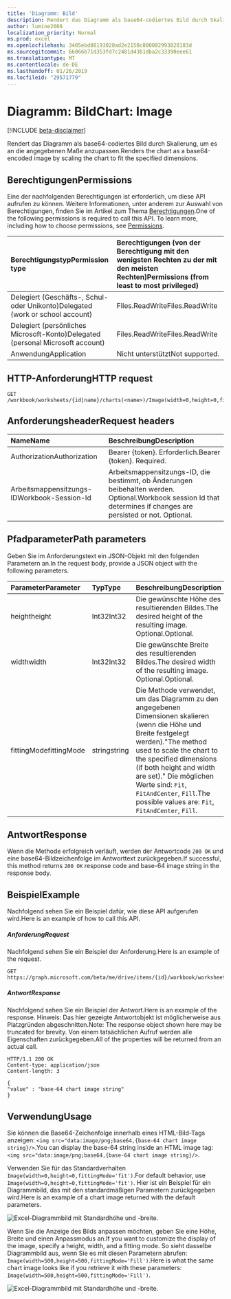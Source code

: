 ```yaml
---
title: 'Diagramm: Bild'
description: Rendert das Diagramm als base64-codiertes Bild durch Skalierung, um es an die angegebenen Maße anzupassen.
author: lumine2008
localization_priority: Normal
ms.prod: excel
ms.openlocfilehash: 3405ebd80193028ad2e2150c800082993828183d
ms.sourcegitcommit: 66066b71d353fd7c2481d43b1dba2c33390eee61
ms.translationtype: MT
ms.contentlocale: de-DE
ms.lasthandoff: 01/26/2019
ms.locfileid: "29571779"
---
```

# <a name="chart-image"></a><span data-ttu-id="e7bd7-103">Diagramm: Bild</span><span class="sxs-lookup"><span data-stu-id="e7bd7-103">Chart: Image</span></span>

[!INCLUDE [beta-disclaimer](../../includes/beta-disclaimer.md)]

<span data-ttu-id="e7bd7-104">Rendert das Diagramm als base64-codiertes Bild durch Skalierung, um es an die angegebenen Maße anzupassen.</span><span class="sxs-lookup"><span data-stu-id="e7bd7-104">Renders the chart as a base64-encoded image by scaling the chart to fit the specified dimensions.</span></span>
## <a name="permissions"></a><span data-ttu-id="e7bd7-105">Berechtigungen</span><span class="sxs-lookup"><span data-stu-id="e7bd7-105">Permissions</span></span>
<span data-ttu-id="e7bd7-p101">Eine der nachfolgenden Berechtigungen ist erforderlich, um diese API aufrufen zu können. Weitere Informationen, unter anderem zur Auswahl von Berechtigungen, finden Sie im Artikel zum Thema [Berechtigungen](/graph/permissions-reference).</span><span class="sxs-lookup"><span data-stu-id="e7bd7-p101">One of the following permissions is required to call this API. To learn more, including how to choose permissions, see [Permissions](/graph/permissions-reference).</span></span>

|<span data-ttu-id="e7bd7-108">Berechtigungstyp</span><span class="sxs-lookup"><span data-stu-id="e7bd7-108">Permission type</span></span>      | <span data-ttu-id="e7bd7-109">Berechtigungen (von der Berechtigung mit den wenigsten Rechten zu der mit den meisten Rechten)</span><span class="sxs-lookup"><span data-stu-id="e7bd7-109">Permissions (from least to most privileged)</span></span>              |
|:--------------------|:---------------------------------------------------------|
|<span data-ttu-id="e7bd7-110">Delegiert (Geschäfts-, Schul- oder Unikonto)</span><span class="sxs-lookup"><span data-stu-id="e7bd7-110">Delegated (work or school account)</span></span> | <span data-ttu-id="e7bd7-111">Files.ReadWrite</span><span class="sxs-lookup"><span data-stu-id="e7bd7-111">Files.ReadWrite</span></span>    |
|<span data-ttu-id="e7bd7-112">Delegiert (persönliches Microsoft-Konto)</span><span class="sxs-lookup"><span data-stu-id="e7bd7-112">Delegated (personal Microsoft account)</span></span> | <span data-ttu-id="e7bd7-113">Files.ReadWrite</span><span class="sxs-lookup"><span data-stu-id="e7bd7-113">Files.ReadWrite</span></span>    |
|<span data-ttu-id="e7bd7-114">Anwendung</span><span class="sxs-lookup"><span data-stu-id="e7bd7-114">Application</span></span> | <span data-ttu-id="e7bd7-115">Nicht unterstützt</span><span class="sxs-lookup"><span data-stu-id="e7bd7-115">Not supported.</span></span> |

## <a name="http-request"></a><span data-ttu-id="e7bd7-116">HTTP-Anforderung</span><span class="sxs-lookup"><span data-stu-id="e7bd7-116">HTTP request</span></span>
<!-- { "blockType": "ignored" } -->
```http
GET /workbook/worksheets/{id|name}/charts(<name>)/Image(width=0,height=0,fittingMode='fit')

```
## <a name="request-headers"></a><span data-ttu-id="e7bd7-117">Anforderungsheader</span><span class="sxs-lookup"><span data-stu-id="e7bd7-117">Request headers</span></span>
| <span data-ttu-id="e7bd7-118">Name</span><span class="sxs-lookup"><span data-stu-id="e7bd7-118">Name</span></span>       | <span data-ttu-id="e7bd7-119">Beschreibung</span><span class="sxs-lookup"><span data-stu-id="e7bd7-119">Description</span></span>|
|:---------------|:----------|
| <span data-ttu-id="e7bd7-120">Authorization</span><span class="sxs-lookup"><span data-stu-id="e7bd7-120">Authorization</span></span>  | <span data-ttu-id="e7bd7-p102">Bearer {token}. Erforderlich.</span><span class="sxs-lookup"><span data-stu-id="e7bd7-p102">Bearer {token}. Required.</span></span> |
| <span data-ttu-id="e7bd7-123">Arbeitsmappensitzungs-ID</span><span class="sxs-lookup"><span data-stu-id="e7bd7-123">Workbook-Session-Id</span></span>  | <span data-ttu-id="e7bd7-p103">Arbeitsmappensitzungs-ID, die bestimmt, ob Änderungen beibehalten werden. Optional.</span><span class="sxs-lookup"><span data-stu-id="e7bd7-p103">Workbook session Id that determines if changes are persisted or not. Optional.</span></span>|

## <a name="path-parameters"></a><span data-ttu-id="e7bd7-126">Pfadparameter</span><span class="sxs-lookup"><span data-stu-id="e7bd7-126">Path parameters</span></span>
<span data-ttu-id="e7bd7-127">Geben Sie im Anforderungstext ein JSON-Objekt mit den folgenden Parametern an.</span><span class="sxs-lookup"><span data-stu-id="e7bd7-127">In the request body, provide a JSON object with the following parameters.</span></span>

| <span data-ttu-id="e7bd7-128">Parameter</span><span class="sxs-lookup"><span data-stu-id="e7bd7-128">Parameter</span></span>    | <span data-ttu-id="e7bd7-129">Typ</span><span class="sxs-lookup"><span data-stu-id="e7bd7-129">Type</span></span>   |<span data-ttu-id="e7bd7-130">Beschreibung</span><span class="sxs-lookup"><span data-stu-id="e7bd7-130">Description</span></span>|
|:---------------|:--------|:----------|
|<span data-ttu-id="e7bd7-131">height</span><span class="sxs-lookup"><span data-stu-id="e7bd7-131">height</span></span>|<span data-ttu-id="e7bd7-132">Int32</span><span class="sxs-lookup"><span data-stu-id="e7bd7-132">Int32</span></span>|<span data-ttu-id="e7bd7-133">Die gewünschte Höhe des resultierenden Bildes.</span><span class="sxs-lookup"><span data-stu-id="e7bd7-133">The desired height of the resulting image.</span></span> <span data-ttu-id="e7bd7-134">Optional.</span><span class="sxs-lookup"><span data-stu-id="e7bd7-134">Optional.</span></span>|
|<span data-ttu-id="e7bd7-135">width</span><span class="sxs-lookup"><span data-stu-id="e7bd7-135">width</span></span>|<span data-ttu-id="e7bd7-136">Int32</span><span class="sxs-lookup"><span data-stu-id="e7bd7-136">Int32</span></span>|<span data-ttu-id="e7bd7-137">Die gewünschte Breite des resultierenden Bildes.</span><span class="sxs-lookup"><span data-stu-id="e7bd7-137">The desired width of the resulting image.</span></span> <span data-ttu-id="e7bd7-138">Optional.</span><span class="sxs-lookup"><span data-stu-id="e7bd7-138">Optional.</span></span>|
|<span data-ttu-id="e7bd7-139">fittingMode</span><span class="sxs-lookup"><span data-stu-id="e7bd7-139">fittingMode</span></span>|<span data-ttu-id="e7bd7-140">string</span><span class="sxs-lookup"><span data-stu-id="e7bd7-140">string</span></span>|<span data-ttu-id="e7bd7-141">Die Methode verwendet, um das Diagramm zu den angegebenen Dimensionen skalieren (wenn die Höhe und Breite festgelegt werden)."</span><span class="sxs-lookup"><span data-stu-id="e7bd7-141">The method used to scale the chart to the specified dimensions (if both height and width are set)."</span></span>  <span data-ttu-id="e7bd7-142">Die möglichen Werte sind: `Fit`, `FitAndCenter`, `Fill`.</span><span class="sxs-lookup"><span data-stu-id="e7bd7-142">The possible values are: `Fit`, `FitAndCenter`, `Fill`.</span></span>|

## <a name="response"></a><span data-ttu-id="e7bd7-143">Antwort</span><span class="sxs-lookup"><span data-stu-id="e7bd7-143">Response</span></span>

<span data-ttu-id="e7bd7-144">Wenn die Methode erfolgreich verläuft, werden der Antwortcode `200 OK` und eine base64-Bildzeichenfolge im Antworttext zurückgegeben.</span><span class="sxs-lookup"><span data-stu-id="e7bd7-144">If successful, this method returns `200 OK` response code and base-64 image string in the response body.</span></span>

## <a name="example"></a><span data-ttu-id="e7bd7-145">Beispiel</span><span class="sxs-lookup"><span data-stu-id="e7bd7-145">Example</span></span>
<span data-ttu-id="e7bd7-146">Nachfolgend sehen Sie ein Beispiel dafür, wie diese API aufgerufen wird.</span><span class="sxs-lookup"><span data-stu-id="e7bd7-146">Here is an example of how to call this API.</span></span>
##### <a name="request"></a><span data-ttu-id="e7bd7-147">Anforderung</span><span class="sxs-lookup"><span data-stu-id="e7bd7-147">Request</span></span>
<span data-ttu-id="e7bd7-148">Nachfolgend sehen Sie ein Beispiel der Anforderung.</span><span class="sxs-lookup"><span data-stu-id="e7bd7-148">Here is an example of the request.</span></span>

<!-- { "blockType": "request" } -->
```http
GET https://graph.microsoft.com/beta/me/drive/items/{id}/workbook/worksheets/{id|name}/charts(<name>)/Image(width=0,height=0,fittingMode='fit')
```

##### <a name="response"></a><span data-ttu-id="e7bd7-149">Antwort</span><span class="sxs-lookup"><span data-stu-id="e7bd7-149">Response</span></span>
<span data-ttu-id="e7bd7-150">Nachfolgend sehen Sie ein Beispiel der Antwort.</span><span class="sxs-lookup"><span data-stu-id="e7bd7-150">Here is an example of the response.</span></span> <span data-ttu-id="e7bd7-151">Hinweis: Das hier gezeigte Antwortobjekt ist möglicherweise aus Platzgründen abgeschnitten.</span><span class="sxs-lookup"><span data-stu-id="e7bd7-151">Note: The response object shown here may be truncated for brevity.</span></span> <span data-ttu-id="e7bd7-152">Von einem tatsächlichen Aufruf werden alle Eigenschaften zurückgegeben.</span><span class="sxs-lookup"><span data-stu-id="e7bd7-152">All of the properties will be returned from an actual call.</span></span>
<!-- { "blockType": "response", "@odata.type": "Edm.String" } -->
```http
HTTP/1.1 200 OK
Content-type: application/json
Content-length: 3

{
"value" : "base-64 chart image string"
}
```

## <a name="usage"></a><span data-ttu-id="e7bd7-153">Verwendung</span><span class="sxs-lookup"><span data-stu-id="e7bd7-153">Usage</span></span>

<span data-ttu-id="e7bd7-154">Sie können die Base64-Zeichenfolge innerhalb eines HTML-Bild-Tags anzeigen: `<img src="data:image/png;base64,{base-64 chart image string}/>`.</span><span class="sxs-lookup"><span data-stu-id="e7bd7-154">You can display the base-64 string inside an HTML image tag: `<img src="data:image/png;base64,{base-64 chart image string}/>`.</span></span>

<span data-ttu-id="e7bd7-155">Verwenden Sie für das Standardverhalten `Image(width=0,height=0,fittingMode='fit')`.</span><span class="sxs-lookup"><span data-stu-id="e7bd7-155">For default behavior, use `Image(width=0,height=0,fittingMode='fit')`.</span></span> <span data-ttu-id="e7bd7-156">Hier ist ein Beispiel für ein Diagrammbild, das mit den standardmäßigen Parametern zurückgegeben wird.</span><span class="sxs-lookup"><span data-stu-id="e7bd7-156">Here is an example of a chart image returned with the default parameters.</span></span>

![Excel-Diagrammbild mit Standardhöhe und -breite.](https://cdn.graph.office.net/prod/GraphDocuments/en-us/concepts/images/GetChart-default.png)

<span data-ttu-id="e7bd7-158">Wenn Sie die Anzeige des Bilds anpassen möchten, geben Sie eine Höhe, Breite und einen Anpassmodus an.</span><span class="sxs-lookup"><span data-stu-id="e7bd7-158">If you want to customize the display of the image, specify a height, width, and a fitting mode.</span></span> <span data-ttu-id="e7bd7-159">So sieht dasselbe Diagrammbild aus, wenn Sie es mit diesen Parametern abrufen: `Image(width=500,height=500,fittingMode='Fill')`.</span><span class="sxs-lookup"><span data-stu-id="e7bd7-159">Here is what the same chart image looks like if you retrieve it with these parameters: `Image(width=500,height=500,fittingMode='Fill')`.</span></span>

![Excel-Diagrammbild mit Standardhöhe und -breite.](https://cdn.graph.office.net/prod/GraphDocuments/en-us/concepts/images/GetChart-fill.png)

<!-- uuid: 8fcb5dbc-d5aa-4681-8e31-b001d5168d79
2015-10-25 14:57:30 UTC -->
<!--
{
  "type": "#page.annotation",
  "description": "Chart: Image",
  "keywords": "",
  "section": "documentation",
  "tocPath": "",
  "suppressions": [
    "Error: /api-reference/beta/api/chart-image.md:\r\n      Exception processing links.\r\n    System.ArgumentException: Link Definition was null. Link text: !INCLUDE [beta-disclaimer](../../includes/beta-disclaimer.md)\r\n      at ApiDoctor.Validation.DocFile.get_LinkDestinations()\r\n      at ApiDoctor.Validation.DocSet.ValidateLinks(Boolean includeWarnings, String[] relativePathForFiles, IssueLogger issues, Boolean requireFilenameCaseMatch, Boolean printOrphanedFiles)"
  ]
}
-->
